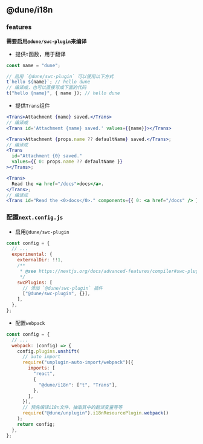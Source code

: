 ## @dune/i18n

### features

**需要启用`@dune/swc-plugin`来编译**

- 提供`t`函数，用于翻译

```js
const name = "dune";

// 启用 `@dune/swc-plugin` 可以使用以下方式
t`hello ${name}`; // hello dune
// 编译成，也可以直接写成下面的代码
t("hello {name}", { name }); // hello dune
```

- 提供`Trans`组件

```jsx
<Trans>Attachment {name} saved.</Trans>
// 编译成
<Trans id='Attachment {name} saved.' values={{name}}></Trans>
```

```jsx
<Trans>Attachment {props.name ?? defaultName} saved.</Trans>;
// 编译成
<Trans
  id="Attachment {0} saved."
  values={{ 0: props.name ?? defaultName }}
></Trans>;
```

```jsx
<Trans>
  Read the <a href="/docs">docs</a>.
</Trans>;
// 编译成
<Trans id="Read the <0>docs</0>." components={{ 0: <a href="/docs" /> }} />;
```

### 配置`next.config.js`

- 启用`@dune/swc-plugin`

```js
const config = {
  // ...
  experimental: {
    externalDir: !!1,
    /**
     * @see https://nextjs.org/docs/advanced-features/compiler#swc-plugins-experimental
     */
    swcPlugins: [
      // 添加 `@dune/swc-plugin` 插件
      ["@dune/swc-plugin", {}],
    ],
  },
};
```

- 配置`webpack`

```js
const config = {
  // ...
  webpack: (config) => {
    config.plugins.unshift(
      // auto import
      require("unplugin-auto-import/webpack")({
        imports: [
          "react",
          {
            "@dune/i18n": ["t", "Trans"],
          },
        ],
      }),
      // 预先编译i18n文件，抽取其中的翻译变量等等
      require("@dune/unplugin").i18nResourcePlugin.webpack()
    );
    return config;
  },
};
```
